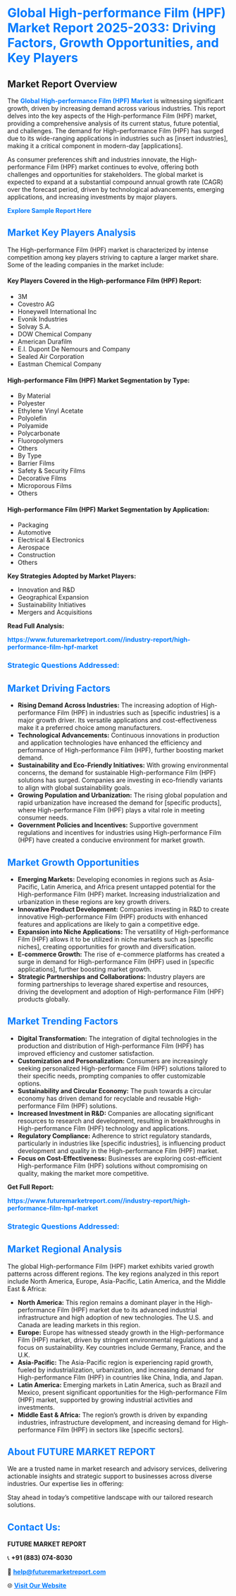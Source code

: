 <h1 style="color: #007BFF;">Global High-performance Film (HPF) Market Report 2025-2033: Driving Factors, Growth Opportunities, and Key Players</h1>

<section id="overview">
<h2>Market Report Overview</h2>
<p>The <a href="https://www.futuremarketreport.com//industry-report/high-performance-film-hpf-market" style="color: #007BFF; text-decoration: none;"><strong>Global High-performance Film (HPF) Market</strong></a> is witnessing significant growth, driven by increasing demand across various industries. This report delves into the key aspects of the High-performance Film (HPF) market, providing a comprehensive analysis of its current status, future potential, and challenges. The demand for High-performance Film (HPF) has surged due to its wide-ranging applications in industries such as [insert industries], making it a critical component in modern-day [applications].</p>
<p>As consumer preferences shift and industries innovate, the High-performance Film (HPF) market continues to evolve, offering both challenges and opportunities for stakeholders. The global market is expected to expand at a substantial compound annual growth rate (CAGR) over the forecast period, driven by technological advancements, emerging applications, and increasing investments by major players.</p>
</section>

<section id="overview">
<p><a href="https://www.futuremarketreport.com//request-sample/reportId=91130" style="color: #007BFF; text-decoration: none;"><strong>Explore Sample Report Here</strong></a></p>
</section>

<section id="key-players">
<h2 style="color: #007BFF;">Market Key Players Analysis</h2>
<p>The High-performance Film (HPF) market is characterized by intense competition among key players striving to capture a larger market share. Some of the leading companies in the market include:</p>
<h4>Key Players Covered in the High-performance Film (HPF) Report:</h4>
<ul><li>3M</li><li>Covestro AG</li><li>Honeywell International Inc</li><li>Evonik Industries</li><li>Solvay S.A.</li><li>DOW Chemical Company</li><li>American Durafilm</li><li>E.I. Dupont De Nemours and Company</li><li>Sealed Air Corporation</li><li>Eastman Chemical Company</li></ul>
<h4>High-performance Film (HPF) Market Segmentation by Type:</h4>
<ul><li>By Material</li><li>Polyester</li><li>Ethylene Vinyl Acetate</li><li>Polyolefin</li><li>Polyamide</li><li>Polycarbonate</li><li>Fluoropolymers</li><li>Others</li><li>By Type</li><li>Barrier Films</li><li>Safety &amp; Security Films</li><li>Decorative Films</li><li>Microporous Films</li><li>Others</li></ul>

<h4>High-performance Film (HPF) Market Segmentation by Application:</h4>
<ul><li>Packaging</li><li>Automotive</li><li>Electrical &amp; Electronics</li><li>Aerospace</li><li>Construction</li><li>Others</li></ul>
<p><strong>Key Strategies Adopted by Market Players:</strong></p>
<ul>
<li>Innovation and R&D</li>
<li>Geographical Expansion</li>
<li>Sustainability Initiatives</li>
<li>Mergers and Acquisitions</li>
</ul>
</section>

<section>
<p><strong>Read Full Analysis: </strong></p><a href="https://www.futuremarketreport.com//industry-report/high-performance-film-hpf-market" style="color: #007BFF; text-decoration: none;"><strong>https://www.futuremarketreport.com//industry-report/high-performance-film-hpf-market</strong></a>
<h3 style="color: #007BFF;">Strategic Questions Addressed:</h3>
</section>

<section id="driving-factors">
<h2 style="color: #007BFF;">Market Driving Factors</h2>
<ul>
<li><strong>Rising Demand Across Industries:</strong> The increasing adoption of High-performance Film (HPF) in industries such as [specific industries] is a major growth driver. Its versatile applications and cost-effectiveness make it a preferred choice among manufacturers.</li>
<li><strong>Technological Advancements:</strong> Continuous innovations in production and application technologies have enhanced the efficiency and performance of High-performance Film (HPF), further boosting market demand.</li>
<li><strong>Sustainability and Eco-Friendly Initiatives:</strong> With growing environmental concerns, the demand for sustainable High-performance Film (HPF) solutions has surged. Companies are investing in eco-friendly variants to align with global sustainability goals.</li>
<li><strong>Growing Population and Urbanization:</strong> The rising global population and rapid urbanization have increased the demand for [specific products], where High-performance Film (HPF) plays a vital role in meeting consumer needs.</li>
<li><strong>Government Policies and Incentives:</strong> Supportive government regulations and incentives for industries using High-performance Film (HPF) have created a conducive environment for market growth.</li>
</ul>
</section>

<section id="growth-opportunities">
<h2 style="color: #007BFF;">Market Growth Opportunities</h2>
<ul>
<li><strong>Emerging Markets:</strong> Developing economies in regions such as Asia-Pacific, Latin America, and Africa present untapped potential for the High-performance Film (HPF) market. Increasing industrialization and urbanization in these regions are key growth drivers.</li>
<li><strong>Innovative Product Development:</strong> Companies investing in R&D to create innovative High-performance Film (HPF) products with enhanced features and applications are likely to gain a competitive edge.</li>
<li><strong>Expansion into Niche Applications:</strong> The versatility of High-performance Film (HPF) allows it to be utilized in niche markets such as [specific niches], creating opportunities for growth and diversification.</li>
<li><strong>E-commerce Growth:</strong> The rise of e-commerce platforms has created a surge in demand for High-performance Film (HPF) used in [specific applications], further boosting market growth.</li>
<li><strong>Strategic Partnerships and Collaborations:</strong> Industry players are forming partnerships to leverage shared expertise and resources, driving the development and adoption of High-performance Film (HPF) products globally.</li>
</ul>
</section>

<section id="trending-factors">
<h2 style="color: #007BFF;">Market Trending Factors</h2>
<ul>
<li><strong>Digital Transformation:</strong> The integration of digital technologies in the production and distribution of High-performance Film (HPF) has improved efficiency and customer satisfaction.</li>
<li><strong>Customization and Personalization:</strong> Consumers are increasingly seeking personalized High-performance Film (HPF) solutions tailored to their specific needs, prompting companies to offer customizable options.</li>
<li><strong>Sustainability and Circular Economy:</strong> The push towards a circular economy has driven demand for recyclable and reusable High-performance Film (HPF) solutions.</li>
<li><strong>Increased Investment in R&D:</strong> Companies are allocating significant resources to research and development, resulting in breakthroughs in High-performance Film (HPF) technology and applications.</li>
<li><strong>Regulatory Compliance:</strong> Adherence to strict regulatory standards, particularly in industries like [specific industries], is influencing product development and quality in the High-performance Film (HPF) market.</li>
<li><strong>Focus on Cost-Effectiveness:</strong> Businesses are exploring cost-efficient High-performance Film (HPF) solutions without compromising on quality, making the market more competitive.</li>
</ul>
</section>

<section>
<p><strong>Get Full Report: </strong></p><a href="https://www.futuremarketreport.com//industry-report/high-performance-film-hpf-market" style="color: #007BFF; text-decoration: none;"><strong>https://www.futuremarketreport.com//industry-report/high-performance-film-hpf-market</strong></a>
<h3 style="color: #007BFF;">Strategic Questions Addressed:</h3>
</section>


<section id="regional-analysis">
<h2 style="color: #007BFF;">Market Regional Analysis</h2>
<p>The global High-performance Film (HPF) market exhibits varied growth patterns across different regions. The key regions analyzed in this report include North America, Europe, Asia-Pacific, Latin America, and the Middle East & Africa:</p>
<ul>
<li><strong>North America:</strong> This region remains a dominant player in the High-performance Film (HPF) market due to its advanced industrial infrastructure and high adoption of new technologies. The U.S. and Canada are leading markets in this region.</li>
<li><strong>Europe:</strong> Europe has witnessed steady growth in the High-performance Film (HPF) market, driven by stringent environmental regulations and a focus on sustainability. Key countries include Germany, France, and the U.K.</li>
<li><strong>Asia-Pacific:</strong> The Asia-Pacific region is experiencing rapid growth, fueled by industrialization, urbanization, and increasing demand for High-performance Film (HPF) in countries like China, India, and Japan.</li>
<li><strong>Latin America:</strong> Emerging markets in Latin America, such as Brazil and Mexico, present significant opportunities for the High-performance Film (HPF) market, supported by growing industrial activities and investments.</li>
<li><strong>Middle East & Africa:</strong> The region’s growth is driven by expanding industries, infrastructure development, and increasing demand for High-performance Film (HPF) in sectors like [specific sectors].</li>
</ul>
</section>

<footer>
<h2 style="color: #007BFF;">About FUTURE MARKET REPORT</h2>
<p>We are a trusted name in market research and advisory services, delivering actionable insights and strategic support to businesses across diverse industries. Our expertise lies in offering:</p>

<p>Stay ahead in today’s competitive landscape with our tailored research solutions.</p>

<h2 style="color: #007BFF;">Contact Us:</h2>
<p><strong>FUTURE MARKET REPORT</strong></p>
<p>📞 <strong>+91 (883) 074-8030</strong></p>
<p>📧 <strong><a href="mailto:help@futuremarketreport.com" style="color: #007BFF;">help@futuremarketreport.com</a></strong></p>
<p>🌐 <strong><a href="https://www.futuremarketreport.com/" style="color: #007BFF;">Visit Our Website</a></strong></p>
</footer>